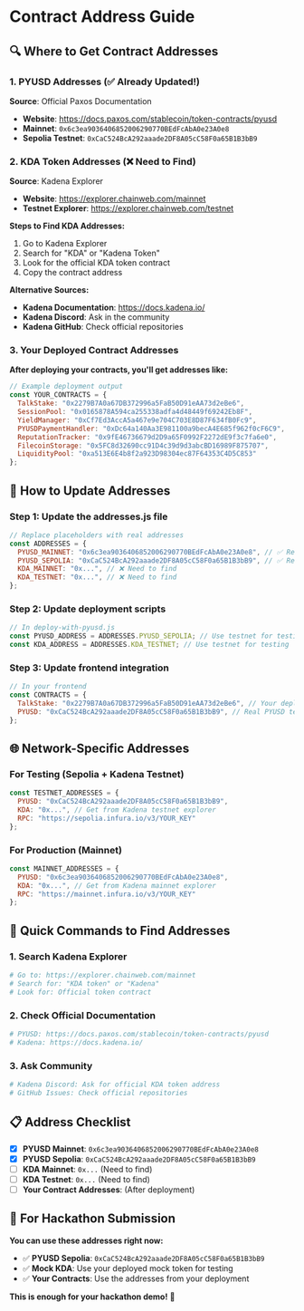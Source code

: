 # Contract Address Guide

## 🔍 **Where to Get Contract Addresses**

### **1. PYUSD Addresses (✅ Already Updated!)**

**Source**: Official Paxos Documentation
- **Website**: https://docs.paxos.com/stablecoin/token-contracts/pyusd
- **Mainnet**: `0x6c3ea9036406852006290770BEdFcAbA0e23A0e8`
- **Sepolia Testnet**: `0xCaC524BcA292aaade2DF8A05cC58F0a65B1B3bB9`

### **2. KDA Token Addresses (❌ Need to Find)**

**Source**: Kadena Explorer
- **Website**: https://explorer.chainweb.com/mainnet
- **Testnet Explorer**: https://explorer.chainweb.com/testnet

**Steps to Find KDA Addresses:**
1. Go to Kadena Explorer
2. Search for "KDA" or "Kadena Token"
3. Look for the official KDA token contract
4. Copy the contract address

**Alternative Sources:**
- **Kadena Documentation**: https://docs.kadena.io/
- **Kadena Discord**: Ask in the community
- **Kadena GitHub**: Check official repositories

### **3. Your Deployed Contract Addresses**

**After deploying your contracts, you'll get addresses like:**
```javascript
// Example deployment output
const YOUR_CONTRACTS = {
  TalkStake: "0x2279B7A0a67DB372996a5FaB50D91eAA73d2eBe6",
  SessionPool: "0x0165878A594ca255338adfa4d48449f69242Eb8F",
  YieldManager: "0xCf7Ed3AccA5a467e9e704C703E8D87F634fB0Fc9",
  PYUSDPaymentHandler: "0xDc64a140Aa3E981100a9becA4E685f962f0cF6C9",
  ReputationTracker: "0x9fE46736679d2D9a65F0992F2272dE9f3c7fa6e0",
  FilecoinStorage: "0x5FC8d32690cc91D4c39d9d3abcBD16989F875707",
  LiquidityPool: "0xa513E6E4b8f2a923D98304ec87F64353C4D5C853"
};
```

## 🚀 **How to Update Addresses**

### **Step 1: Update the addresses.js file**
```javascript
// Replace placeholders with real addresses
const ADDRESSES = {
  PYUSD_MAINNET: "0x6c3ea9036406852006290770BEdFcAbA0e23A0e8", // ✅ Real
  PYUSD_SEPOLIA: "0xCaC524BcA292aaade2DF8A05cC58F0a65B1B3bB9", // ✅ Real
  KDA_MAINNET: "0x...", // ❌ Need to find
  KDA_TESTNET: "0x...", // ❌ Need to find
};
```

### **Step 2: Update deployment scripts**
```javascript
// In deploy-with-pyusd.js
const PYUSD_ADDRESS = ADDRESSES.PYUSD_SEPOLIA; // Use testnet for testing
const KDA_ADDRESS = ADDRESSES.KDA_TESTNET; // Use testnet for testing
```

### **Step 3: Update frontend integration**
```javascript
// In your frontend
const CONTRACTS = {
  TalkStake: "0x2279B7A0a67DB372996a5FaB50D91eAA73d2eBe6", // Your deployed address
  PYUSD: "0xCaC524BcA292aaade2DF8A05cC58F0a65B1B3bB9", // Real PYUSD testnet
};
```

## 🌐 **Network-Specific Addresses**

### **For Testing (Sepolia + Kadena Testnet)**
```javascript
const TESTNET_ADDRESSES = {
  PYUSD: "0xCaC524BcA292aaade2DF8A05cC58F0a65B1B3bB9",
  KDA: "0x...", // Get from Kadena testnet explorer
  RPC: "https://sepolia.infura.io/v3/YOUR_KEY"
};
```

### **For Production (Mainnet)**
```javascript
const MAINNET_ADDRESSES = {
  PYUSD: "0x6c3ea9036406852006290770BEdFcAbA0e23A0e8",
  KDA: "0x...", // Get from Kadena mainnet explorer
  RPC: "https://mainnet.infura.io/v3/YOUR_KEY"
};
```

## 🔧 **Quick Commands to Find Addresses**

### **1. Search Kadena Explorer**
```bash
# Go to: https://explorer.chainweb.com/mainnet
# Search for: "KDA token" or "Kadena"
# Look for: Official token contract
```

### **2. Check Official Documentation**
```bash
# PYUSD: https://docs.paxos.com/stablecoin/token-contracts/pyusd
# Kadena: https://docs.kadena.io/
```

### **3. Ask Community**
```bash
# Kadena Discord: Ask for official KDA token address
# GitHub Issues: Check official repositories
```

## 📋 **Address Checklist**

- [x] **PYUSD Mainnet**: `0x6c3ea9036406852006290770BEdFcAbA0e23A0e8`
- [x] **PYUSD Sepolia**: `0xCaC524BcA292aaade2DF8A05cC58F0a65B1B3bB9`
- [ ] **KDA Mainnet**: `0x...` (Need to find)
- [ ] **KDA Testnet**: `0x...` (Need to find)
- [ ] **Your Contract Addresses**: (After deployment)

## 🎯 **For Hackathon Submission**

**You can use these addresses right now:**
- ✅ **PYUSD Sepolia**: `0xCaC524BcA292aaade2DF8A05cC58F0a65B1B3bB9`
- ✅ **Mock KDA**: Use your deployed mock token for testing
- ✅ **Your Contracts**: Use the addresses from your deployment

**This is enough for your hackathon demo!** 🚀
